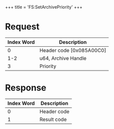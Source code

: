 +++
title = 'FS:SetArchivePriority'
+++

# Request

| Index Word | Description                |
|------------|----------------------------|
| 0          | Header code \[0x085A00C0\] |
| 1-2        | u64, Archive Handle        |
| 3          | Priority                   |

# Response

| Index Word | Description |
|------------|-------------|
| 0          | Header code |
| 1          | Result code |